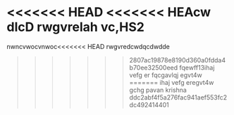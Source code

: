 <<<<<<< HEAD
<<<<<<< HEAcw dlcD
rwgvrelah vc,HS2
=======
nwncvwocvnwoc<<<<<<< HEAD
rwgvredcwdqcdwdde
>>>>>>> 2807ac19878e8190d360a0fdda4b70ee32500eed
fqewff13ihaj 
vefg er
fqcgavlqj
egvt4w
=======
ihaj 
vefg eregvt4w
gchg
pavan 
krishna
>>>>>>> ddc2abf4f5a276fac941aef553fc2dc492414401
